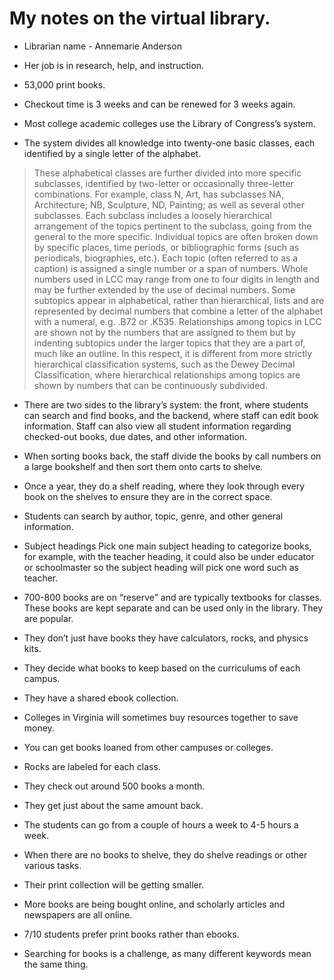 # My notes on the virtual library.

- Librarian name - Annemarie Anderson

- Her job is in research, help, and instruction.

- 53,000 print books.

- Checkout time is 3 weeks and can be renewed for 3 weeks again.

- Most college academic colleges use the Library of Congress’s system.

- The system divides all knowledge into twenty-one basic classes, each identified by a single letter of the alphabet. 

> These alphabetical classes are further divided into more specific subclasses, identified by two-letter or occasionally three-letter combinations. For example, class N, Art, has subclasses NA, Architecture; NB, Sculpture, ND, Painting; as well as several other subclasses. Each subclass includes a loosely hierarchical arrangement of the topics pertinent to the subclass, going from the general to the more specific. Individual topics are often broken down by specific places, time periods, or bibliographic forms (such as periodicals, biographies, etc.). Each topic (often referred to as a caption) is assigned a single number or a span of numbers. Whole numbers used in LCC may range from one to four digits in length and may be further extended by the use of decimal numbers. Some subtopics appear in alphabetical, rather than hierarchical, lists and are represented by decimal numbers that combine a letter of the alphabet with a numeral, e.g. .B72 or .K535. Relationships among topics in LCC are shown not by the numbers that are assigned to them but by indenting subtopics under the larger topics that they are a part of, much like an outline. In this respect, it is different from more strictly hierarchical classification systems, such as the Dewey Decimal Classification, where hierarchical relationships among topics are shown by numbers that can be continuously subdivided. 

- There are two sides to the library’s system: the front, where students can search and find books, and the backend, where staff can edit book information. Staff can also view all student information regarding checked-out books, due dates, and other information. 

- When sorting books back, the staff divide the books by call numbers on a large bookshelf and then sort them onto carts to shelve. 

- Once a year, they do a shelf reading, where they look through every book on the shelves to ensure they are in the correct space. 

- Students can search by author, topic, genre, and other general information. 

- Subject headings Pick one main subject heading to categorize books, for example, with the teacher heading, it could also be under educator or schoolmaster so the subject heading will pick one word such as teacher.

- 700-800 books are on “reserve” and are typically textbooks for classes. These books are kept separate and can be used only in the library. They are popular. 

- They don’t just have books they have calculators, rocks, and physics kits.

- They decide what books to keep based on the curriculums of each campus. 

- They have a shared ebook collection. 

- Colleges in Virginia will sometimes buy resources together to save money. 

- You can get books loaned from other campuses or colleges. 

- Rocks are labeled for each class. 

- They check out around 500 books a month.

- They get just about the same amount back.

- The students can go from a couple of hours a week to 4-5 hours a week.

- When there are no books to shelve, they do shelve readings or other various tasks. 

- Their print collection will be getting smaller.

- More books are being bought online, and scholarly articles and newspapers are all online.

- 7/10 students prefer print books rather than ebooks. 

- Searching for books is a challenge, as many different keywords mean the same thing. 
